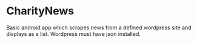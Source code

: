 CharityNews
===========
Basic android app which scrapes news from a defined wordpress site and displays as a list. Wordpress must have json installed. 
